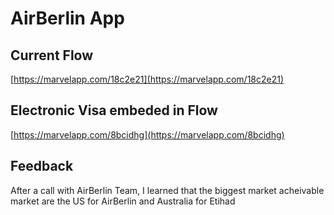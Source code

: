 # AirBerlin App

## Current Flow
[https://marvelapp.com/18c2e21](https://marvelapp.com/18c2e21)

## Electronic Visa embeded in Flow

[https://marvelapp.com/8bcidhg](https://marvelapp.com/8bcidhg)

## Feedback

After a call with AirBerlin Team, I learned that the biggest market acheivable market are the US for AirBerlin and Australia for Etihad